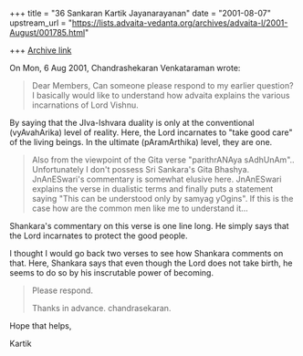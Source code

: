 +++
title = "36 Sankaran Kartik Jayanarayanan"
date = "2001-08-07"
upstream_url = "https://lists.advaita-vedanta.org/archives/advaita-l/2001-August/001785.html"

+++
[Archive link](https://lists.advaita-vedanta.org/archives/advaita-l/2001-August/001785.html)

On Mon, 6 Aug 2001, Chandrashekaran Venkataraman wrote:

> Dear Members,
>    Can someone please respond to my earlier question? I basically would
> like to understand how advaita explains the various incarnations of Lord
> Vishnu.

By saying that the JIva-Ishvara duality is only at the conventional
(vyAvahArika) level of reality. Here, the Lord incarnates to "take good
care" of the living beings. In the ultimate (pAramArthika) level, they are
one.

> Also from the viewpoint of the Gita verse "parithrANAya sAdhUnAm"..
> Unfortunately
> I don't possess Sri Sankara's Gita Bhashya. JnAnESwari's commentary is
> somewhat elusive here. JnAnESwari explains the verse in dualistic
> terms and finally puts a statement saying "This can be understood only
> by samyag yOgins". If this is the case how are the common men like me
> to understand it...
>

Shankara's commentary on this verse is one line long. He simply says that
the Lord incarnates to protect the good people.

I thought I would go back two verses to see how Shankara comments on that.
Here, Shankara says that even though the Lord does not take birth, he
seems to do so by his inscrutable power of becoming.

>   Please respond.
>
>   Thanks in advance.
>   chandrasekaran.

Hope that helps,

Kartik

